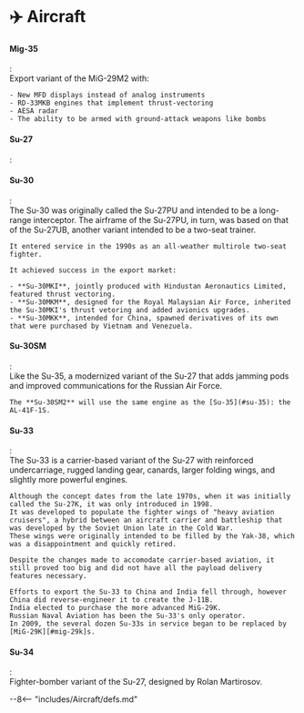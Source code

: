 # ✈&#xfe0f; Aircraft

#### Mig-35
:   
    Export variant of the MiG-29M2 with:

    - New MFD displays instead of analog instruments
    - RD-33MKB engines that implement thrust-vectoring
    - AESA radar
    - The ability to be armed with ground-attack weapons like bombs


#### Su-27
:   


#### Su-30
:   
    The Su-30 was originally called the Su-27PU and intended to be a long-range interceptor.
    The airframe of the Su-27PU, in turn, was based on that of the Su-27UB, another variant intended to be a two-seat trainer.

    It entered service in the 1990s as an all-weather multirole two-seat fighter.

    It achieved success in the export market:

    - **Su-30MKI**, jointly produced with Hindustan Aeronautics Limited, featured thrust vectoring.
    - **Su-30MKM**, designed for the Royal Malaysian Air Force, inherited the Su-30MKI's thrust vetoring and added avionics upgrades.
    - **Su-30MKK**, intended for China, spawned derivatives of its own that were purchased by Vietnam and Venezuela.

#### Su-30SM
:   
    Like the Su-35, a modernized variant of the Su-27 that adds jamming pods and improved communications for the Russian Air Force.

    The **Su-30SM2** will use the same engine as the [Su-35](#su-35): the AL-41F-1S.

#### Su-33
:   
    The Su-33 is a carrier-based variant of the Su-27 with reinforced undercarriage, rugged landing gear, canards, larger folding wings, and slightly more powerful engines.

    Although the concept dates from the late 1970s, when it was initially called the Su-27K, it was only introduced in 1998.
    It was developed to populate the fighter wings of "heavy aviation cruisers", a hybrid between an aircraft carrier and battleship that was developed by the Soviet Union late in the Cold War.
    These wings were originally intended to be filled by the Yak-38, which was a disappointment and quickly retired.

    Despite the changes made to accomodate carrier-based aviation, it still proved too big and did not have all the payload delivery features necessary.

    Efforts to export the Su-33 to China and India fell through, however China did reverse-engineer it to create the J-11B.
    India elected to purchase the more advanced MiG-29K.
    Russian Naval Aviation has been the Su-33's only operator.
    In 2009, the several dozen Su-33s in service began to be replaced by [MiG-29K][#mig-29k]s.

#### Su-34
:   
    Fighter-bomber variant of the Su-27, designed by Rolan Martirosov.


--8<-- "includes/Aircraft/defs.md"
